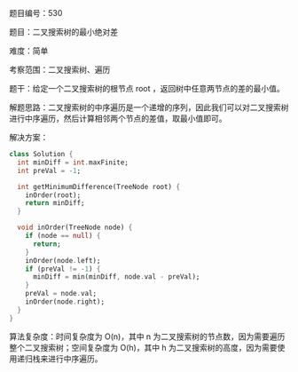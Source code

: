 题目编号：530

题目：二叉搜索树的最小绝对差

难度：简单

考察范围：二叉搜索树、遍历

题干：给定一个二叉搜索树的根节点 root ，返回树中任意两节点的差的最小值。

解题思路：二叉搜索树的中序遍历是一个递增的序列，因此我们可以对二叉搜索树进行中序遍历，然后计算相邻两个节点的差值，取最小值即可。

解决方案：

```dart
class Solution {
  int minDiff = int.maxFinite;
  int preVal = -1;

  int getMinimumDifference(TreeNode root) {
    inOrder(root);
    return minDiff;
  }

  void inOrder(TreeNode node) {
    if (node == null) {
      return;
    }
    inOrder(node.left);
    if (preVal != -1) {
      minDiff = min(minDiff, node.val - preVal);
    }
    preVal = node.val;
    inOrder(node.right);
  }
}
```

算法复杂度：时间复杂度为 O(n)，其中 n 为二叉搜索树的节点数，因为需要遍历整个二叉搜索树；空间复杂度为 O(h)，其中 h 为二叉搜索树的高度，因为需要使用递归栈来进行中序遍历。